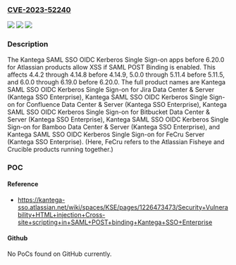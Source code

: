 ### [CVE-2023-52240](https://cve.mitre.org/cgi-bin/cvename.cgi?name=CVE-2023-52240)
![](https://img.shields.io/static/v1?label=Product&message=n%2Fa&color=blue)
![](https://img.shields.io/static/v1?label=Version&message=n%2Fa&color=blue)
![](https://img.shields.io/static/v1?label=Vulnerability&message=n%2Fa&color=brighgreen)

### Description

The Kantega SAML SSO OIDC Kerberos Single Sign-on apps before 6.20.0 for Atlassian products allow XSS if SAML POST Binding is enabled. This affects 4.4.2 through 4.14.8 before 4.14.9, 5.0.0 through 5.11.4 before 5.11.5, and 6.0.0 through 6.19.0 before 6.20.0. The full product names are Kantega SAML SSO OIDC Kerberos Single Sign-on for Jira Data Center & Server (Kantega SSO Enterprise), Kantega SAML SSO OIDC Kerberos Single Sign-on for Confluence Data Center & Server (Kantega SSO Enterprise), Kantega SAML SSO OIDC Kerberos Single Sign-on for Bitbucket Data Center & Server (Kantega SSO Enterprise), Kantega SAML SSO OIDC Kerberos Single Sign-on for Bamboo Data Center & Server (Kantega SSO Enterprise), and Kantega SAML SSO OIDC Kerberos Single Sign-on for FeCru Server (Kantega SSO Enterprise). (Here, FeCru refers to the Atlassian Fisheye and Crucible products running together.)

### POC

#### Reference
- https://kantega-sso.atlassian.net/wiki/spaces/KSE/pages/1226473473/Security+Vulnerability+HTML+injection+Cross-site+scripting+in+SAML+POST+binding+Kantega+SSO+Enterprise

#### Github
No PoCs found on GitHub currently.

